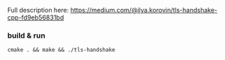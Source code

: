 Full description here:
https://medium.com/@ilya.korovin/tls-handshake-cpp-fd9eb56831bd

### build & run
```(bash)
cmake . && make && ./tls-handshake
```
